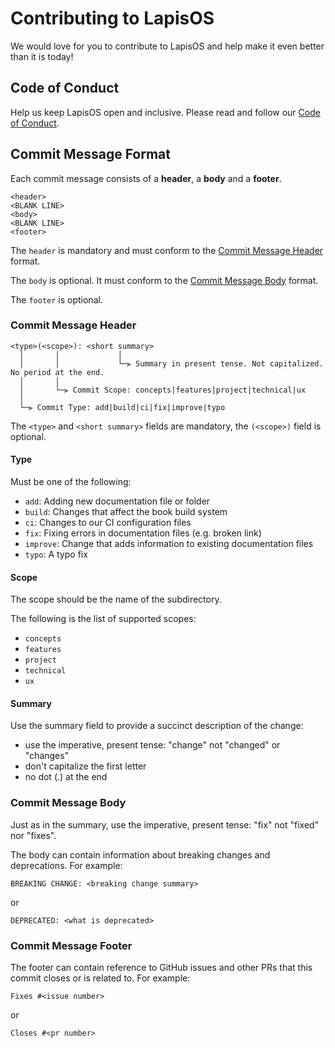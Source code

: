 # Contributing to LapisOS

We would love for you to contribute to LapisOS and help make it even better than it is today!

## Code of Conduct

Help us keep LapisOS open and inclusive.
Please read and follow our [Code of Conduct](CODE_OF_CONDUCT.md).

## Commit Message Format

Each commit message consists of a **header**, a **body** and a **footer**.
```
<header>
<BLANK LINE>
<body>
<BLANK LINE>
<footer>
```

The `header` is mandatory and must conform to the
[Commit Message Header](#commit-message-header) format.

The `body` is optional.
It must conform to the [Commit Message Body](#commit-message-body) format.

The `footer` is optional.

### Commit Message Header

```
<type>(<scope>): <short summary>
  │       │             │
  │       │             └─⫸ Summary in present tense. Not capitalized. No period at the end.
  │       │
  │       └─⫸ Commit Scope: concepts|features|project|technical|ux
  │
  └─⫸ Commit Type: add|build|ci|fix|improve|typo
```

The `<type>` and `<short summary>` fields are mandatory, the `(<scope>)` field is optional.

#### Type

Must be one of the following:

- `add`: Adding new documentation file or folder
- `build`: Changes that affect the book build system
- `ci`: Changes to our CI configuration files
- `fix`: Fixing errors in documentation files (e.g. broken link)
- `improve`: Change that adds information to existing documentation files
- `typo`: A typo fix

#### Scope

The scope should be the name of the subdirectory. 

The following is the list of supported scopes:

- `concepts`
- `features`
- `project`
- `technical`
- `ux`

#### Summary

Use the summary field to provide a succinct description of the change:

- use the imperative, present tense: "change" not "changed" or "changes"
- don't capitalize the first letter
- no dot (.) at the end

### Commit Message Body

Just as in the summary, use the imperative, present tense: "fix" not "fixed" nor "fixes".

The body can contain information about breaking changes and deprecations. For example:	

```
BREAKING CHANGE: <breaking change summary>
```
or
```
DEPRECATED: <what is deprecated>
```

### Commit Message Footer

The footer can contain reference to GitHub issues and other PRs that this commit
closes or is related to. For example:

```
Fixes #<issue number>
```
or
```
Closes #<pr number>
```